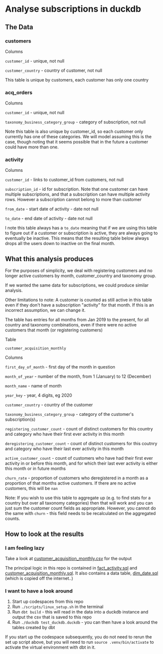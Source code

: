 # Analyse subscriptions in duckdb

## The Data
### customers

Columns

`customer_id` - unique, not null

`customer_country` - country of customer, not null

This table is unique by customers, each customer has only one country

### acq_orders

Columns

`customer_id` - unique, not null

`taxonomy_business_category_group` - category of subscription, not null

Note this table is also unique by customer_id, so each customer only currently has one of these categories. We will model assuming this is the case, though noting that it seems possible that in the future a customer could have more than one.

### activity

Columns

`customer_id` - links to customer_id from customers, not null

`subscription_id` - id for subscription. Note that one customer can have multiple subscriptions, and that a subscription can have multiple activity rows. However a subscription cannot belong to more than customer

`from_date` - start date of activity - date not null

`to_date` - end date of activity - date not null


I note this table always has a `to_date` meaning that if we are using this table to figure out if a customer or subscription is active, they are always going to eventually be inactive. This means that the resulting table below always drops all the users down to inactive on the final month. 

## What this analysis produces

For the purposes of simplicity, we deal with registering customers and no longer active customers by month, customer_country and taxonomy group.

If we wanted the same data for subscriptions, we could produce similar analysis.

Other limitations to note: A customer is counted as still active in this table even if they don't have a subscription "activity" for that month. If this is an incorrect assumption, we can change it.

The table has entries for all months from Jan 2019 to the present, for all country and taxonomy combinations, even if there were no active customers that month (or registering customers)

Table

`customer_acquisition_monthly`

Columns

`first_day_of_month` - first day of the month in question

`month_of_year` - number of the month, from 1 (January) to 12 (December)

`month_name` - name of month

`year_key` - year, 4 digits, eg 2020

`customer_country` - country of the customer

`taxonomy_business_category_group` - category of the customer's subscription(s)

`registering_customer_count` - count of distinct customers for this country and category who have their first ever activity in this month

`deregistering_customer_count` - count of distinct customers for this coutnry and category who have their last ever activity in this month

`active_customer_count` - count of customers who have had their first ever activity in or before this month, and for which their last ever activity is either this month or in future months

`churn_rate` - proportion of customers who deregistered in a month as a proportion of that months active customers. If there are no active customers, this will be `nan`

Note: If you wish to use this table to aggregate up (e.g. to find stats for a country but over all taxonomy categories) then that will work and you can just sum the customer count fields as appropriate. However, you cannot do the same with `churn` - this field needs to be recalculated on the aggregated counts.

## How to look at the results

### I am feeling lazy
Take a look at [customer_acquisition_monthly.csv](./output/customer_acquisition_monthly.csv) for the output

The principal logic in this repo is contained in [fact_activity.sql](./models/semantic/fact_activity.sql) and [customer_acquisition_monthly.sql](./models/reporting/customer_acquisition_monthly.sql). It also contains a data table, [dim_date.sql](./models/semantic/dim_date.sql) (which is copied off the internet..)

### I want to have a look around

1. Start up codespaces from this repo
2. Run `./scripts/linux_setup.sh` in the terminal
3. Run `dbt build` - this will read in the data into a duckdb instance and output the csv that is saved to this repo
4. Run `./duckdb test_duckdb.duckdb` - you can then have a look around the tables created by dbt

If you start up the codespace subsequently, you do not need to rerun the set up script above, but you will need to run `source .venv/bin/activate` to activate the virtual environment with dbt in it.


